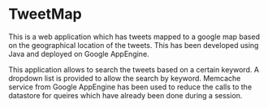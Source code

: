 TweetMap
========

This is a web application which has tweets mapped to a google map based on the geographical location of the tweets. This has been developed using Java and deployed on Google AppEngine.

This application allows to search the tweets based on a certain keyword. A dropdown list is provided to allow the search by keyword. Memcache service from Google AppEngine has been used to reduce the calls to the datastore for queires which have already been done during a session.
